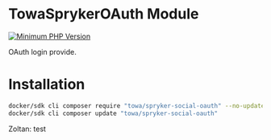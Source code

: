 # TowaSprykerOAuth Module
[![Minimum PHP Version](https://img.shields.io/badge/php-%3E%3D%207.4-8892BF.svg)](https://php.net/)

OAuth login provide.

# Installation

```bash
docker/sdk cli composer require "towa/spryker-social-oauth" --no-update
docker/sdk cli composer update "towa/spryker-social-oauth"
```

Zoltan: test
